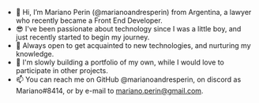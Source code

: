 - 👋 Hi, I’m Mariano Perin (@marianoandresperin) from Argentina, a lawyer who recently became a Front End Developer.
- 😎 I've been passionate about technology since I was a little boy, and just recently started to begin my journey.
- 🌱 Always open to get acquainted to new technologies, and nurturing my knowledge.
- 🎈 I'm slowly building a portfolio of my own, while I would love to participate in other projects.
- 📫 You can reach me on GitHub @marianoandresperin, on discord as Mariano#8414, or by e-mail to mariano.perin@gmail.com.

<!---
marianoandresperin/marianoandresperin is a ✨ special ✨ repository because its `README.md` (this file) appears on your GitHub profile.
You can click the Preview link to take a look at your changes.
--->
